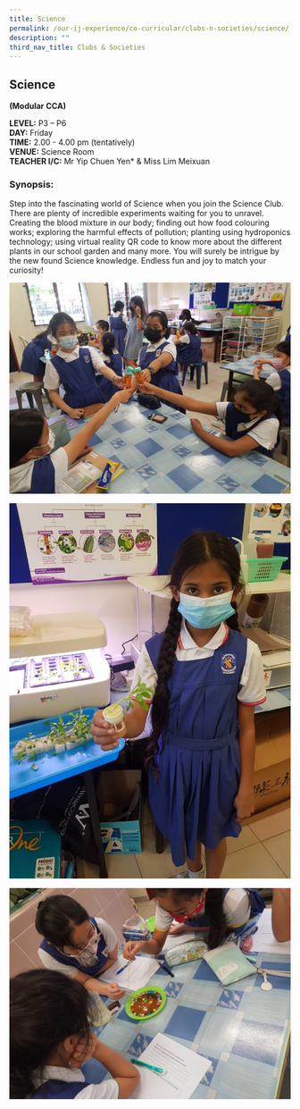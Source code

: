 ```yaml
---
title: Science
permalink: /our-ij-experience/co-curricular/clubs-n-societies/science/
description: ""
third_nav_title: Clubs & Societies
---
```


## Science

**(Modular CCA)**

  

**LEVEL:** P3 – P6<br>
**DAY:** Friday<br>
**TIME:** 2.00 - 4.00 pm (tentatively)<br>
**VENUE:** Science Room<br>
**TEACHER I/C:** Mr Yip Chuen Yen\* & Miss Lim Meixuan

### Synopsis:


Step into the fascinating world of Science when you join the Science Club. There are plenty of incredible experiments waiting for you to unravel. Creating the blood mixture in our body; finding out how food colouring works; exploring the harmful effects of pollution; planting using hydroponics technology; using virtual reality QR code to know more about the different plants in our school garden and many more. You will surely be intrigue by the new found Science knowledge. Endless fun and joy to match your curiosity!


![](/images/Co%20Curricular/Science_1.jpg)

![](/images/Co%20Curricular/Science_2.jpg)

![](/images/Co%20Curricular/Science_3.jpg)